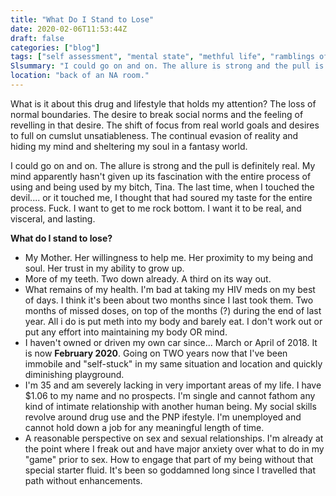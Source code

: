 ```yaml
---
title: "What Do I Stand to Lose"
date: 2020-02-06T11:53:44Z
draft: false
categories: ["blog"]
tags: ["self assessment", "mental state", "methful life", "ramblings of an asylum inmate"]
Slsummary: "I could go on and on. The allure is strong and the pull is definitely real. My mind apparently hasn't given up its fascination with the entire process of using and being used."
location: "back of an NA room."
---
```



What is it about this drug and lifestyle that holds my attention? The loss of normal boundaries. The desire to break social norms and the feeling of revelling in that desire. The shift of focus from real world goals and desires to full on cumslut unsatiableness. The continual evasion of reality and hiding my mind and sheltering my soul in a fantasy world. 

I could go on and on. The allure is strong and the pull is definitely real. My mind apparently hasn't given up its fascination with the entire process of using and being used by my bitch, Tina. The last time, when I touched the devil.... or it touched me, I thought that had soured my taste for the entire process. Fuck. I want to get to me rock bottom. I want it to be real, and visceral, and lasting. 

**What do I stand to lose?** 

- My Mother. Her willingness to help me. Her proximity to my being and soul. Her trust in my ability to grow up.
- More of my teeth. Two down already. A third on its way out. 
- What remains of my health. I'm bad at taking my HIV meds on my best of days. I think it's been about two months since I last took them. Two months of missed doses, on top of the months (?) during the end of last year. All i do is put meth into my body and barely eat. I don't work out or put any effort into maintaining my body OR mind.
- I haven't owned or driven my own car since... March or April of 2018. It is now **February 2020**. Going on TWO years now that I've been immobile and "self-stuck" in my same situation and location and quickly diminishing playground.
- I'm 35 and am severely lacking in very important areas of my life. I have $1.06 to my name and no prospects. I'm single and cannot fathom any kind of intimate relationship with another human being. My social skills revolve around drug use and the PNP ifestyle. I'm unemployed and cannot hold down a job for any meaningful length of time.
- A reasonable perspective on sex and sexual relationships. I'm already at the point where I freak out and have major anxiety over what to do in my "game" prior to sex. How to engage that part of my being without that special starter fluid. It's been so goddamned long since I travelled that path without enhancements.

